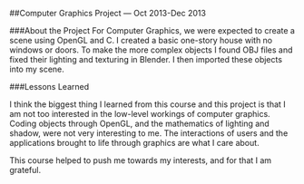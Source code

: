 ##Computer Graphics Project &mdash; Oct 2013-Dec 2013

###About the Project
For Computer Graphics, we were expected to create a scene using OpenGL and C. I created a basic one-story house with no windows or doors. To make the more complex objects I found OBJ files and fixed their lighting and texturing in Blender. I then imported these objects into my scene. 

###Lessons Learned

I think the biggest thing I learned from this course and this project is that I am not too interested in the low-level workings of computer graphics. Coding objects through OpenGL, and the mathematics of lighting and shadow, were not very interesting to me. The interactions of users and the applications brought to life through graphics are what I care about.

This course helped to push me towards my interests, and for that I am grateful.